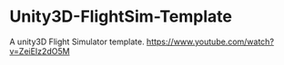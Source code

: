 # Unity3D-FlightSim-Template
 A unity3D Flight Simulator template.
https://www.youtube.com/watch?v=ZeiEIz2dO5M
